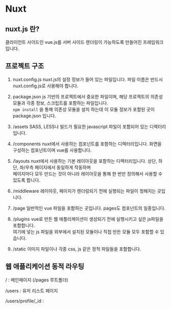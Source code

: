# Nuxt

## nuxt.js 란?

클라이언트 사이드인 vue.js를 서버 사이드 렌더링이 가능하도록 만들어진 프레임워크입니다.

## 프로젝트 구조

1. nuxt.config.js
   nuxt.js의 설정 정보가 들어 있는 파일입니다. 파일 이름은 반드시 nuxt.config.js로 사용해야 합니다.

2. package.json
   js 기반의 프로젝트에서 중요한 파일이며, 해당 프로젝트의 의존성 모듈과 각종 정보, 스크립트를 포함하는 파일입니다.  
   `npm install` 을 통해 의존성 모듈을 설치 하는데 이 모듈 정보가 포함된 곳이 package.json 입니다.

3. /assets
   SASS, LESS나 빌드가 필요한 javascript 파일이 포함되어 있는 디렉터리입니다.

4. /components
   nuxt에서 사용하는 컴포넌트를 포함하는 디렉터리입니다. 화면을 구성하는 컴포넌트이며 vue를 사용합니다.

5. /layouts
   nuxt에서 사용하는 기본 레이아웃을 포함하는 디렉터리입니다. 상단, 하단, 좌/우측 페이지에서 동일하게 작동하며  
   페이지마다 모두 만드는 것이 아니라 레이아웃을 통해 한 번만 정의해서 사용할 수 있도록 합니다.

6. /middleware
   레이아웃, 페이지가 렌더링되기 전에 실행되는 파일이 정해지는 곳입니다.

7. /page
   일반적인 vue 파일을 포함하는 곳입니다. pages도 컴포넌트의 일종입니다.

8. /plugins
   vue로 만든 웹 애플리케이션이 생성되기 전에 실행시키고 싶은 js파일을 포함합니다.  
   여기에 넣는 js 파일을 외부에서 설치된 모듈이나 직접 만든 모듈 모두 포함할 수 있습니다.

9. /static
   이미지 파일이나 각종 css, js 같은 정적 파일들을 포함합니다.

## 웹 애플리케이션 동적 라우팅

/ : 메인페이지 (/pages 루트폴더)

/users : 유저 리스트 페이지

/users/profile/\_id :
